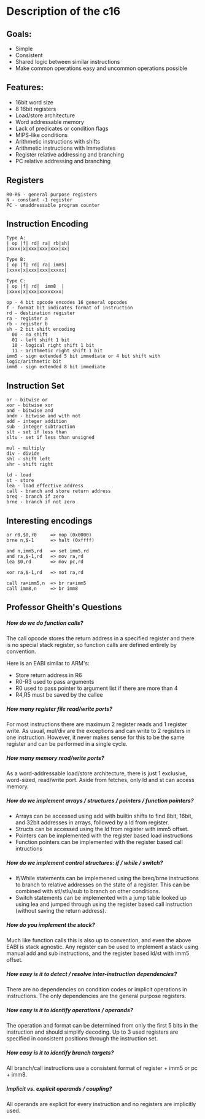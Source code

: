 # Description of the c16

## Goals:
 - Simple
 - Consistent
 - Shared logic between similar instructions
 - Make common operations easy and uncommon operations possible

## Features:
 - 16bit word size
 - 8 16bit registers
 - Load/store architecture
 - Word addressable memory
 - Lack of predicates or condition flags
 - MIPS-like conditions
 - Arithmetic instructions with shifts
 - Arithmetic instructions with Immediates
 - Register relative addressing and branching
 - PC relative addressing and branching


## Registers

    R0-R6 - general purpose registers
    N - constant -1 register
    PC - unaddressable program counter


## Instruction Encoding

    Type A:
    | op |f| rd| ra| rb|sh|
    |xxxx|x|xxx|xxx|xxx|xx|
    
    Type B:
    | op |f| rd| ra| imm5|
    |xxxx|x|xxx|xxx|xxxxx|
    
    Type C:
    | op |f| rd|  imm8  |
    |xxxx|x|xxx|xxxxxxxx|
    
    op - 4 bit opcode encodes 16 general opcodes
    f - format bit indicates format of instruction
    rd - destination register
    ra - register a
    rb - register b
    sh - 2 bit shift encoding
      00 - no shift
      01 - left shift 1 bit
      10 - logical right shift 1 bit
      11 - arithmetic right shift 1 bit
    imm5 - sign extended 5 bit immediate or 4 bit shift with logic/arithmetic bit
    imm8 - sign extended 8 bit immediate
    

## Instruction Set

    or - bitwise or
    xor - bitwise xor
    and - bitwise and
    andn - bitwise and with not
    add - integer addition
    sub - integer subtraction
    slt - set if less than
    sltu - set if less than unsigned
    
    mul - multiply
    div - divide
    shl - shift left
    shr - shift right
    
    ld - load
    st - store
    lea - load effective address
    call - branch and store return address
    breq - branch if zero
    brne - branch if not zero


## Interesting encodings

    or r0,$0,r0     => nop (0x0000)
    brne n,$-1      => halt (0xffff)
    
    and n,imm5,rd   => set imm5,rd
    and ra,$-1,rd   => mov ra,rd
    lea $0,rd       => mov pc,rd
    
    xor ra,$-1,rd   => not ra,rd
    
    call ra+imm5,n  => br ra+imm5
    call imm8,n     => br imm8


## Professor Gheith's Questions

##### How do we do function calls?
The call opcode stores the return address in a specified register and there is 
no special stack register, so function calls are defined entirely by convention. 

Here is an EABI similar to ARM's:
 * Store return address in R6
 * R0-R3 used to pass arguments
 * R0 used to pass pointer to argument list if there are more than 4
 * R4,R5 must be saved by the callee

##### How many register file read/write ports?
For most instructions there are maximum 2 register reads and 1 register write.
As usual, mul/div are the exceptions and can write to 2 registers in one 
instruction. However, it never makes sense for this to be the same register 
and can be performed in a single cycle.

##### How many memory read/write ports?
As a word-addressable load/store architecture, there is just 1 exclusive, 
word-sized, read/write port. Aside from fetches, only ld and st can access memory.

##### How do we implement arrays / structures / pointers / function pointers?
 * Arrays can be accessed using add with builtin shifts to find 8bit, 16bit, 
   and 32bit addresses in arrays, followed by a ld from register.
 * Structs can be accessed using the ld from register with imm5 offset. 
 * Pointers can be implemented with the register based load instructions
 * Function pointers can be implemented with the register based call intructions

##### How do we implement control structures: if / while / switch?
 * If/While statements can be implemened using the breq/brne instructions to 
   branch to relative addresses on the state of a register. This can be 
   combined with stl/stlu/sub to branch on other conditions.
 * Switch statements can be implemented with a jump table looked up using 
   lea and jumped through using the register based call instruction 
   (without saving the return address).

##### How do you implement the stack?
Much like function calls this is also up to convention, and even the above 
EABI is stack agnostic. Any register can be used to implement a stack using 
manual add and sub instructions, and the register based ld/st with imm5 offset.

##### How easy is it to detect / resolve inter-instruction dependencies?
There are no dependencies on condition codes or implicit operations in 
instructions. The only dependencies are the general purpose registers.

##### How easy is it to identify operations / operands?
The operation and format can be determined from only the first 5 bits 
in the instruction and should simplify decoding. Up to 3 used registers are 
specified in consistent positions through the instruction set.

##### How easy is it to identify branch targets?
All branch/call instructions use a consistent format of 
register + imm5 or pc + imm8. 

##### Implicit vs. explicit operands / coupling?
All operands are explicit for every instruction and no registers 
are implicitly used.

